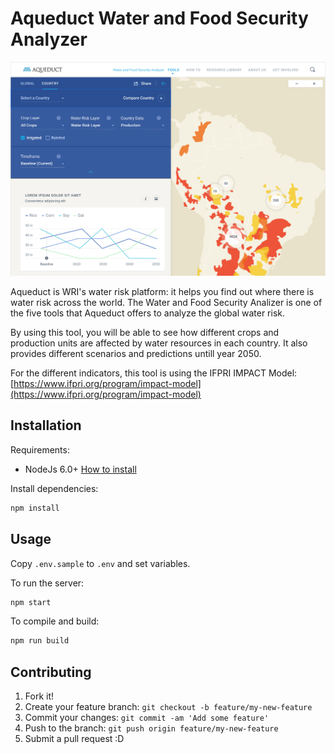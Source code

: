 # Aqueduct Water and Food Security Analyzer

![Aqueduct screenshot](./screenshot.png)

Aqueduct is WRI's water risk platform: it helps you find out where there is water risk across the world. The Water and Food Security Analizer is one of the five tools that Aqueduct offers to analyze the global water risk.

By using this tool, you will be able to see how different crops and production units are affected by water resources in each country. It also provides different scenarios and predictions untill year 2050.

For the different indicators, this tool is using the IFPRI IMPACT Model: [https://www.ifpri.org/program/impact-model](https://www.ifpri.org/program/impact-model)


## Installation

Requirements:

* NodeJs 6.0+ [How to install](https://nodejs.org/download/)

Install dependencies:

```bash
npm install
```

## Usage

Copy `.env.sample` to `.env` and set variables.

To run the server:

```bash
npm start
```

To compile and build:

```bash
npm run build
```


## Contributing

1. Fork it!
2. Create your feature branch: `git checkout -b feature/my-new-feature`
3. Commit your changes: `git commit -am 'Add some feature'`
4. Push to the branch: `git push origin feature/my-new-feature`
5. Submit a pull request :D
